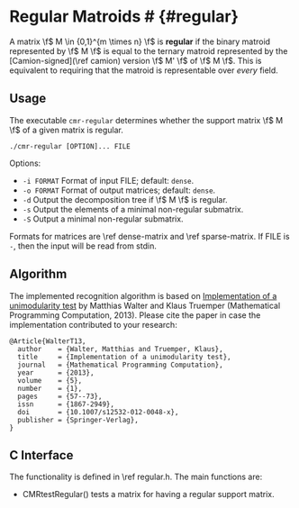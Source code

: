 # Regular Matroids # {#regular}

A matrix \f$ M \in \{0,1\}^{m \times n} \f$ is **regular** if the binary matroid represented by \f$ M \f$ is equal to the ternary matroid represented by the [Camion-signed](\ref camion) version \f$ M' \f$ of \f$ M \f$.
This is equivalent to requiring that the matroid is representable over *every* field.

## Usage ##

The executable `cmr-regular` determines whether the support matrix \f$ M \f$ of a given matrix is regular.

    ./cmr-regular [OPTION]... FILE

Options:
  - `-i FORMAT` Format of input FILE; default: `dense`.
  - `-o FORMAT` Format of output matrices; default: `dense`.
  - `-d`        Output the decomposition tree if \f$ M \f$ is regular.
  - `-s`        Output the elements of a minimal non-regular submatrix.
  - `-S`        Output a minimal non-regular submatrix.

Formats for matrices are \ref dense-matrix and \ref sparse-matrix.
If FILE is `-`, then the input will be read from stdin.

## Algorithm ##

The implemented recognition algorithm is based on [Implementation of a unimodularity test](https://doi.org/10.1007/s12532-012-0048-x) by Matthias Walter and Klaus Truemper (Mathematical Programming Computation, 2013).
Please cite the paper in case the implementation contributed to your research:

    @Article{WalterT13,
      author    = {Walter, Matthias and Truemper, Klaus},
      title     = {Implementation of a unimodularity test},
      journal   = {Mathematical Programming Computation},
      year      = {2013},
      volume    = {5},
      number    = {1},
      pages     = {57--73},
      issn      = {1867-2949},
      doi       = {10.1007/s12532-012-0048-x},
      publisher = {Springer-Verlag},
    }

## C Interface ##

The functionality is defined in \ref regular.h.
The main functions are:

  - CMRtestRegular() tests a matrix for having a regular support matrix.
